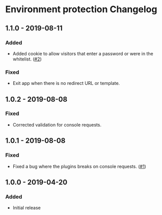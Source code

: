 # Environment protection Changelog

## 1.1.0 - 2019-08-11
### Added
- Added cookie to allow visitors that enter a password or were in the whitelist. ([#2](https://github.com/JorgeAnzola/environment-protection/issues/2)) 

### Fixed
- Exit app when there is no redirect URL or template.

## 1.0.2 - 2019-08-08
### Fixed
- Corrected validation for console requests.

## 1.0.1 - 2019-08-08
### Fixed
- Fixed a bug where the plugins breaks on console requests. ([#1](https://github.com/JorgeAnzola/environment-protection/issues/1))

## 1.0.0 - 2019-04-20
### Added
- Initial release
